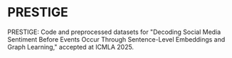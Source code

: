 # PRESTIGE
PRESTIGE: Code and preprocessed datasets for "Decoding Social Media Sentiment Before Events Occur Through Sentence-Level Embeddings and Graph Learning," accepted at ICMLA 2025.
